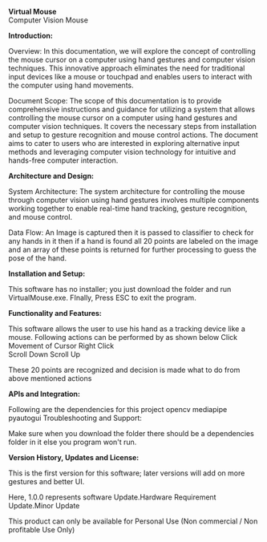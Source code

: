  __Virtual Mouse__<br>
Computer Vision Mouse


__Introduction:__

Overview: 
In this documentation, we will explore the concept of controlling the mouse cursor on a computer using hand gestures and computer vision techniques. This innovative approach eliminates the need for traditional input devices like a mouse or touchpad and enables users to interact with the computer using hand movements.

Document Scope: 
The scope of this documentation is to provide comprehensive instructions and guidance for utilizing a system that allows controlling the mouse cursor on a computer using hand gestures and computer vision techniques. It covers the necessary steps from installation and setup to gesture recognition and mouse control actions. The document aims to cater to users who are interested in exploring alternative input methods and leveraging computer vision technology for intuitive and hands-free computer interaction.


__Architecture and Design:__

System Architecture: 
The system architecture for controlling the mouse through computer vision using hand gestures involves multiple components working together to enable real-time hand tracking, gesture recognition, and mouse control.

Data Flow: 
An Image is captured then it is passed to classifier to check for any hands in it then if a hand is found all 20 points are labeled on the image and an array of these points is returned for further processing to guess the pose of the hand.


__Installation and Setup:__

This software has no installer; you just download the folder and run VirtualMouse.exe. FInally, Press ESC to exit the program. 


__Functionality and Features:__

This software allows the user to use his hand as a tracking device like a mouse. 
Following actions can be performed by as shown below
  Click 						
  Movement of Cursor
  Right Click					   
  Scroll Down
  Scroll Up
   
These 20 points are recognized and decision is made what to do from above mentioned actions


__APIs and Integration:__

Following are the dependencies for this project
opencv
mediapipe
pyautogui
Troubleshooting and Support:

Make sure when you download the folder there should be a dependencies folder in it else you program won't run.

__Version History, Updates and License:__

This is the first version for this software; later versions will add on more gestures and better UI.

Here,
1.0.0 represents software Update.Hardware Requirement Update.Minor Update

This product can only be available for Personal Use (Non commercial / Non profitable Use Only)
